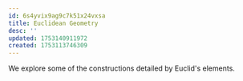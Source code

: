 ```yaml
---
id: 6s4yvix9ag9c7k51x24vxsa
title: Euclidean Geometry
desc: ''
updated: 1753140911972
created: 1753113746309
---
```


We explore some of the constructions detailed by Euclid's elements.

